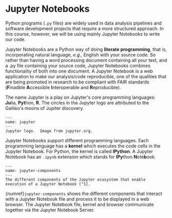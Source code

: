 # Jupyter Notebooks

Python programs (`.py` files) are widely used in data analysis pipelines and software development projects that require
a more structured approach.  In this course, however, we will be using mainly Jupyter Notebooks to write our code.  

Jupyter Notebooks are a Python way of doing **literate programming**, that is, incorporating natural language, *e.g.,* English with 
your source code.  So rather than having a word processing document containing all your text, and a .py file containing 
your source code, Jupyter Notebooks combines functionality of both into one document. A Jupyter Notebook is a web application to make 
our analysis/code reproducible, one of the qualities that are being promoted in research to be compliant with FAIR 
standards (**F**inadble **A**ccessible **I**nteroperable and **R**eproducible).

The name Jupyter is a play on Jupyter's core programming languages: **Ju**lia, **Pyt**hon, **R**.  The circles in the Jupyter 
logo are attributed to the Galileo's moons of Jupiter discovery.  
```{figure} images/jupyter.png
---
name: jupyter
---
Jupyter logo.  Image from jupyter.org.
```

Jupyter Notebooks support different programming languages.  Each programming language has a **kernel** which executes the code cells
in the Jupyter Notebook.  For Python, the kernel is called **IPython**.  A Jupyter Notebook has an `.ipynb` extension which 
stands for **IPy**thon **N**ote**b**ook.  

```{figure} images/jupyter-components.png
---
name: jupyter-components
---
The different components of the Jupyter ecosystem that enable execution of a Jupyter Notebook [^1].
```
{numref}`jupyter-components` shows the different components that interact with a Jupyter Notebook file and process it to be 
displayed in a web browser. The Jupyter Notebook file, kernel and browser communicate together via the Jupyter Notebook Server.


[^1]: Image from https://docs.jupyter.org/en/latest/projects/architecture/content-architecture.html
